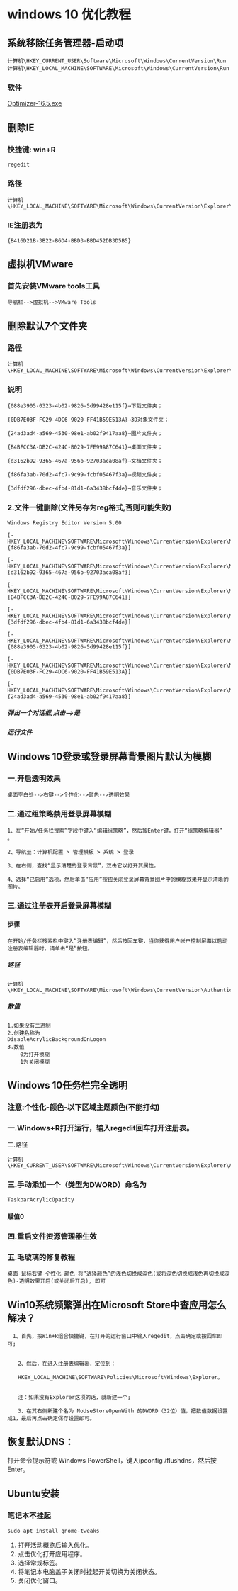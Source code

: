 # windows 10 优化教程

## 系统移除任务管理器-启动项

```
计算机\HKEY_CURRENT_USER\Software\Microsoft\Windows\CurrentVersion\Run
计算机\HKEY_LOCAL_MACHINE\SOFTWARE\Microsoft\Windows\CurrentVersion\Run
```

###  软件

[Optimizer-16.5.exe](assets\Optimizer-16.5.exe) 

## 删除IE

### 快捷键: win+R

```text
regedit
```

### 路径

```text
计算机\HKEY_LOCAL_MACHINE\SOFTWARE\Microsoft\Windows\CurrentVersion\Explorer\Desktop\NameSpace\
```



### IE注册表为

```text
{B416D21B-3B22-B6D4-BBD3-BBD452DB3D5B5}
```



## 虚拟机VMware

### 首先安装VMware tools工具

```text
导航栏-->虚拟机-->VMware Tools
```



## 删除默认7个文件夹

### 路径

```text
计算机\HKEY_LOCAL_MACHINE\SOFTWARE\Microsoft\Windows\CurrentVersion\Explorer\MyComputer\NameSpace
```

### 说明

```text
{088e3905-0323-4b02-9826-5d99428e115f}→下载文件夹；

{0DB7E03F-FC29-4DC6-9020-FF41B59E513A}→3D对象文件夹；

{24ad3ad4-a569-4530-98e1-ab02f9417aa8}→图片文件夹；

{B4BFCC3A-DB2C-424C-B029-7FE99A87C641}→桌面文件夹；

{d3162b92-9365-467a-956b-92703aca08af}→文档文件夹；

{f86fa3ab-70d2-4fc7-9c99-fcbf05467f3a}→视频文件夹；

{3dfdf296-dbec-4fb4-81d1-6a3438bcf4de}→音乐文件夹；
```



### 2.文件一键删除(文件另存为reg格式,**否则可能失败**)

```text
Windows Registry Editor Version 5.00

[-HKEY_LOCAL_MACHINE\SOFTWARE\Microsoft\Windows\CurrentVersion\Explorer\MyComputer\NameSpace\{f86fa3ab-70d2-4fc7-9c99-fcbf05467f3a}]

[-HKEY_LOCAL_MACHINE\SOFTWARE\Microsoft\Windows\CurrentVersion\Explorer\MyComputer\NameSpace\{d3162b92-9365-467a-956b-92703aca08af}]

[-HKEY_LOCAL_MACHINE\SOFTWARE\Microsoft\Windows\CurrentVersion\Explorer\MyComputer\NameSpace\{B4BFCC3A-DB2C-424C-B029-7FE99A87C641}]

[-HKEY_LOCAL_MACHINE\SOFTWARE\Microsoft\Windows\CurrentVersion\Explorer\MyComputer\NameSpace\{3dfdf296-dbec-4fb4-81d1-6a3438bcf4de}]

[-HKEY_LOCAL_MACHINE\SOFTWARE\Microsoft\Windows\CurrentVersion\Explorer\MyComputer\NameSpace\{088e3905-0323-4b02-9826-5d99428e115f}]

[-HKEY_LOCAL_MACHINE\SOFTWARE\Microsoft\Windows\CurrentVersion\Explorer\MyComputer\NameSpace\{0DB7E03F-FC29-4DC6-9020-FF41B59E513A}]

[-HKEY_LOCAL_MACHINE\SOFTWARE\Microsoft\Windows\CurrentVersion\Explorer\MyComputer\NameSpace\{24ad3ad4-a569-4530-98e1-ab02f9417aa8}]
```

##### 	弹出一个对话框,点击-->是

##### 	运行文件



## Windows 10登录或登录屏幕背景图片默认为模糊

### 一.开启透明效果

```text
桌面空白处-->右键-->个性化-->颜色-->透明效果
```

### 二.通过组策略禁用登录屏幕模糊

```text
1、在“开始/任务栏搜索”字段中键入“编辑组策略”，然后按Enter键，打开“组策略编辑器” 。

2、导航至：计算机配置 > 管理模板 > 系统 > 登录

3、在右侧，查找“显示清楚的登录背景”，双击它以打开其属性。

4、选择“已启用”选项，然后单击“应用”按钮关闭登录屏幕背景图片中的模糊效果并显示清晰的图片。
```

### 三.通过注册表开启登录屏幕模糊

#### 步骤

```text
在开始/任务栏搜索栏中键入“注册表编辑”，然后按回车键，当你获得用户帐户控制屏幕以启动注册表编辑器时，请单击“是”按钮。
```

##### 路径

```text
计算机\HKEY_LOCAL_MACHINE\SOFTWARE\Microsoft\Windows\CurrentVersion\Authentication\LogonUI\TestHooks
```

##### 数值

```text
1.如果没有二进制
2.创建名称为
DisableAcrylicBackgroundOnLogon
3.数值
	0为打开模糊
	1为关闭模糊
```

## Windows 10任务栏完全透明

### **注意**:个性化-颜色-以下区域主题颜色(不能打勾)

### 一.Windows+R打开运行，输入regedit回车打开注册表。
二.路径

```text
计算机\HKEY_CURRENT_USER\SOFTWARE\Microsoft\Windows\CurrentVersion\Explorer\Advanced
```

### 三.手动添加一个（类型为DWORD）命名为

```text
TaskbarAcrylicOpacity
```

#### 	赋值0

### 四.重启文件资源管理器生效

### 五.毛玻璃的修复教程

```text
桌面-鼠标右键-个性化-颜色-将“选择颜色”的浅色切换成深色(或将深色切换成浅色再切换成深色)-透明效果开启(或关闭后开启), 即可
```

## Win10系统频繁弹出在Microsoft Store中查应用怎么解决？

```text
　1、首先，按Win+R组合快捷键，在打开的运行窗口中输入regedit，点击确定或按回车即可;


　　2、然后，在进入注册表编辑器，定位到：

　　HKEY_LOCAL_MACHINE\SOFTWARE\Policies\Microsoft\Windows\Explorer。


　　注：如果没有Explorer这项的话，就新建一个;

　　3、在其右侧新建个名为 NoUseStoreOpenWith 的DWORD（32位）值，把数值数据设置成1，最后再点击确定保存设置即可。
```

## 恢复默认DNS：

打开命令提示符或 Windows PowerShell，键入ipconfig /flushdns，然后按 Enter。

## Ubuntu安装

###  笔记本不挂起

```
sudo apt install gnome-tweaks
```

1. 打开[活动](https://help.ubuntu.com/stable/ubuntu-help/shell-introduction.html.zh-CN#activities)概览后输入优化。
2. 点击优化打开应用程序。
3. 选择常规标签。
4. 将笔记本电脑盖子关闭时挂起开关切换为关闭状态。
5. 关闭优化窗口。

